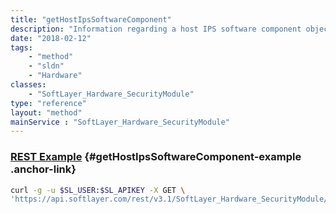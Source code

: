 ```yaml
---
title: "getHostIpsSoftwareComponent"
description: "Information regarding a host IPS software component object."
date: "2018-02-12"
tags:
    - "method"
    - "sldn"
    - "Hardware"
classes:
    - "SoftLayer_Hardware_SecurityModule"
type: "reference"
layout: "method"
mainService : "SoftLayer_Hardware_SecurityModule"
---
```


### [REST Example](#getHostIpsSoftwareComponent-example) <a href="/article/rest/"><i class="fas fa-question"></i></a> {#getHostIpsSoftwareComponent-example .anchor-link} 
```bash
curl -g -u $SL_USER:$SL_APIKEY -X GET \
'https://api.softlayer.com/rest/v3.1/SoftLayer_Hardware_SecurityModule/{SoftLayer_Hardware_SecurityModuleID}/getHostIpsSoftwareComponent'
```
